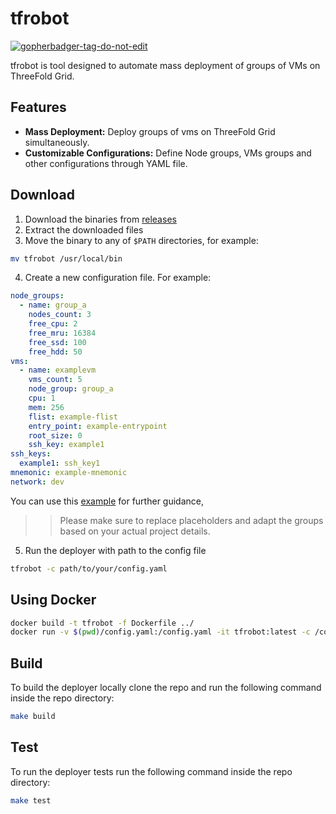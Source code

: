 # tfrobot

<a href='https://github.com/jpoles1/gopherbadger' target='_blank'>![gopherbadger-tag-do-not-edit](https://img.shields.io/badge/Go%20Coverage-90%25-brightgreen.svg?longCache=true&style=flat)</a>

tfrobot is tool designed to automate mass deployment of groups of VMs on ThreeFold Grid.

## Features

-   **Mass Deployment:** Deploy groups of vms on ThreeFold Grid simultaneously.
-   **Customizable Configurations:** Define Node groups, VMs groups and other configurations through YAML file.

## Download

1.  Download the binaries from [releases](https://github.com/threefoldtech/tfgrid-sdk-go/releases)
2.  Extract the downloaded files
3.  Move the binary to any of `$PATH` directories, for example:
```bash
mv tfrobot /usr/local/bin
```
4.  Create a new configuration file.
For example:
```yaml
node_groups:
  - name: group_a
    nodes_count: 3
    free_cpu: 2
    free_mru: 16384
    free_ssd: 100
    free_hdd: 50
vms:
  - name: examplevm
    vms_count: 5
    node_group: group_a
    cpu: 1
    mem: 256
    flist: example-flist
    entry_point: example-entrypoint
    root_size: 0
    ssh_key: example1
ssh_keys:
  example1: ssh_key1
mnemonic: example-mnemonic
network: dev
```

You can use this [example](./example/conf.yaml) for further guidance, 
>> Please make sure to replace placeholders and adapt the groups based on your actual project details.

5.  Run the deployer with path to the config file
```bash
tfrobot -c path/to/your/config.yaml
```

## Using Docker
```bash
docker build -t tfrobot -f Dockerfile ../
docker run -v $(pwd)/config.yaml:/config.yaml -it tfrobot:latest -c /config.yaml
```

## Build

To build the deployer locally clone the repo and run the following command inside the repo directory:

```bash
make build
```

## Test

To run the deployer tests run the following command inside the repo directory:

```bash
make test
```

